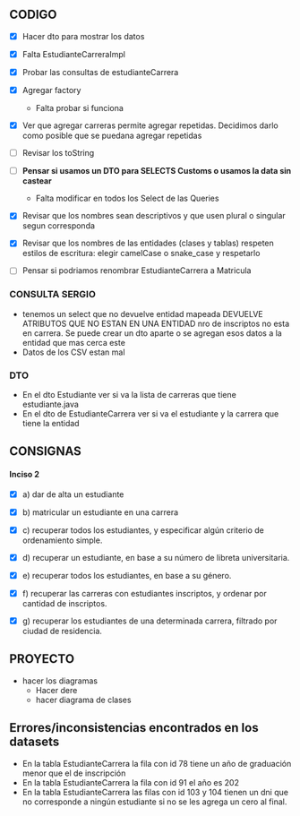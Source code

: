 ## CODIGO
 - [x] Hacer dto para mostrar los datos
 - [x] Falta EstudianteCarreraImpl
 - [x] Probar las consultas de estudianteCarrera 
 - [x] Agregar factory
      - Falta probar si funciona
 - [x] Ver que agregar carreras permite agregar repetidas. Decidimos darlo como posible que se puedana agregar repetidas
 - [ ] Revisar los toString
 - [ ] **Pensar si usamos un DTO para SELECTS Customs o usamos la data sin castear**
     - Falta modificar en todos los Select de las Queries
 - [x] Revisar que los nombres sean descriptivos y que usen plural o singular segun corresponda

 - [x] Revisar que los nombres de las entidades (clases y tablas) respeten estilos de escritura: elegir camelCase o snake_case y respetarlo
 - [ ] Pensar si podriamos renombrar EstudianteCarrera a Matricula 
 ### CONSULTA SERGIO 
 - tenemos un select que no devuelve entidad mapeada DEVUELVE ATRIBUTOS QUE NO ESTAN EN UNA ENTIDAD nro de inscriptos
 no esta en carrera. Se puede crear un dto aparte o se agregan esos datos a la entidad que mas cerca este
 - Datos de los CSV estan mal
 ### DTO
- En el dto Estudiante ver si va la lista de carreras que tiene estudiante.java
- En el dto de EstudianteCarrera ver si va el estudiante y la carrera que tiene la entidad


## CONSIGNAS
#### Inciso 2 
- [x] a) dar de alta un estudiante
- [x] b) matricular un estudiante en una carrera
- [X] c) recuperar todos los estudiantes, y especificar algún criterio de ordenamiento simple.
- [X] d) recuperar un estudiante, en base a su número de libreta universitaria.
- [x] e) recuperar todos los estudiantes, en base a su género.
- [x] f) recuperar las carreras con estudiantes inscriptos, y ordenar por cantidad de inscriptos.
- [x] g) recuperar los estudiantes de una determinada carrera, filtrado por ciudad de residencia.


## PROYECTO
 - hacer los diagramas
   - Hacer dere
   - hacer diagrama de clases
   
## Errores/inconsistencias encontrados en los datasets
- En la tabla EstudianteCarrera la fila con id 78 tiene un año de graduación menor que el de inscripción
- En la tabla EstudianteCarrera la fila con id 91 el año es 202
- En la tabla EstudianteCarrera las filas con id 103 y 104 tienen un dni que no corresponde a ningún estudiante si no se les agrega un cero al final.
